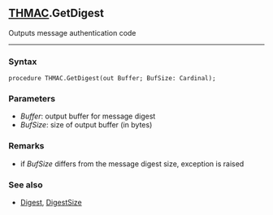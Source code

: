 ## [THMAC](../thmac.md).GetDigest

Outputs message authentication code

---
### Syntax
```delphi
procedure THMAC.GetDigest(out Buffer; BufSize: Cardinal);
```
### Parameters
*   *Buffer*: output buffer for message digest
*   *BufSize*: size of output buffer (in bytes)

### Remarks
*   if *BufSize* differs from the message digest size, exception is raised

### See also
*   [Digest](digest.md), [DigestSize](digestsize.md)

